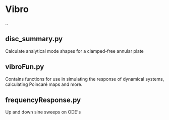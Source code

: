 # Vibro
..

disc_summary.py 
---------------
Calculate analytical mode shapes for a clamped-free annular plate

vibroFun.py
-----------
Contains functions for use in simulating the response of dynamical systems,
calculating Poincaré maps and more.

frequencyResponse.py
--------------------
Up and down sine sweeps on ODE's

